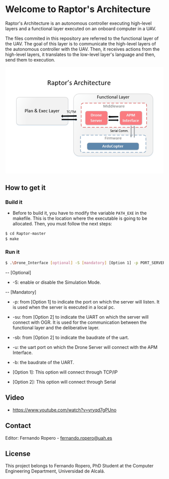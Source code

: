 # Welcome to Raptor's Architecture
Raptor's Architecture is an autonomous controller executing high-level layers and a functional layer executed on an onboard computer in a UAV.

The files commited in this repository are referred to the functional layer of the UAV. The goal of this layer is to communicate the high-level layers of the autonomous controller with the UAV. Then, it receives actions from the high-level layers, it translates to the low-level layer's language and then, send them to execution.

![Raptor](/extra/RaptorArchitecture.PNG)

## How to get it
### Build it
- Before to build it, you have to modify the variable ```PATH_EXE``` in the makefile. This is the location where the executable is going to be allocated. Then, you must follow the next steps:
```sh
$ cd Raptor-master
$ make
```

### Run it
```sh
$ .\Drone_Interface [optional] -S [mandatory] [Option 1] -p PORT_SERVER [Option 2] -su SERVER_UART -sb BAUD_SERVER [mandatory] -u UART_APM -b BAUD_APM
````
-- [Optional]
- -S: enable or disable the Simulation Mode. 

-- [Mandatory]
- -p: from [Option 1] to indicate the port on which the server will listen. It is used when the server is executed in a local pc.
- -su: from [Option 2] to indicate the UART on which the server will connect with OGR. It is used for the communication between the functional layer and the deliberative layer.
- -sb: from [Option 2] to indicate the baudrate of the uart.
- -u: the uart port on which the Drone Server will connect with the APM Interface.
- -b: the baudrate of the UART.

- [Option 1]: This option will connect through TCP/IP
- [Option 2]: This option will connect through Serial
    
## Video
- https://www.youtube.com/watch?v=yryqd7gPUno


## Contact
Editor: Fernando Ropero - fernando.ropero@uah.es

## License

This project belongs to Fernando Ropero, PhD Student at the Computer Engineering Department, Universidad de Alcalá. 
